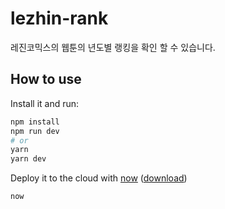 # lezhin-rank

레진코믹스의 웹툰의 년도별 랭킹을 확인 할 수 있습니다.

## How to use

Install it and run:

```bash
npm install
npm run dev
# or
yarn
yarn dev
```

Deploy it to the cloud with [now](https://zeit.co/now) ([download](https://zeit.co/download))

```bash
now
```
